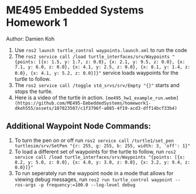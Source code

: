 # ME495 Embedded Systems Homework 1
Author: Damien Koh
1. Use `ros2 launch turtle_control waypoints.launch.xml` to run the code
2. The `ros2 service call /load turtle_interfaces/srv/Waypoints "{points: [{x: 1.5, y: 1.7, z: 0.0}, {x: 2.1, y: 9.5, z: 0.0}, {x: 7.1, y: 6.0, z: 0.0}, {x: 4.1, y: 2.5, z: 0.0}, {x: 8.1, y: 1.4, z: 0.0}, {x: 4.1, y: 5.2, z: 0.0}]}"` service loads waypoints for the turtle to follow.
3. The `ros2 service call /toggle std_srvs/srv/Empty "{}"` starts and stops the turtle.
4. Here is a video of the turtle in action.
   `[me495_hw1_example_run.webm](https://github.com/ME495-EmbeddedSystems/homework1-dkoh555/assets/107823507/c1f3796f-a085-4f19-acd3-dff14bcf33b4)`

## Additional Waypoint Node Commands:
1. To turn the pen on or off run `ros2 service call /turtle1/set_pen turtlesim/srv/SetPen "{r: 255, g: 255, b: 255, width: 3, 'off': 1}"`
2. To load a different set of waypoints for the turtle to follow, run `ros2 service call /load turtle_interfaces/srv/Waypoints "{points: [{x: 8.2, y: 5.0, z: 0.0}, {x: 4.0, y: 3.0, z: 0.0}, {x: 3.2, y: 9.4, z: 0.0}]}"`
3. To run seperately run the waypoint node in a mode that allows for viewing debug messages, run `ros2 run turtle_control waypoint --ros-args -p frequency:=100.0 --log-level debug`